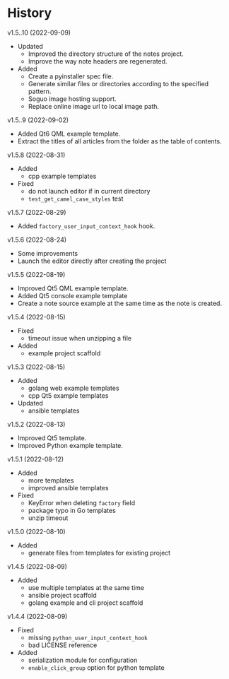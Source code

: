 # History

v1.5..10 (2022-09-09)

- Updated
    - Improved the directory structure of the notes project.
    - Improve the way note headers are regenerated.
- Added
    - Create a pyinstaller spec file.
    - Generate similar files or directories according to the specified pattern.
    - Soguo image hosting support.
    - Replace online image url to local image path.

v1.5..9 (2022-09-02)

- Added Qt6 QML example template.
- Extract the titles of all articles from the folder as the table of contents.

v1.5.8 (2022-08-31)

- Added
    - cpp example templates
- Fixed
    - do not launch editor if in current directory
    - `test_get_camel_case_styles` test

v1.5.7 (2022-08-29)

- Added `factory_user_input_context_hook` hook.

v1.5.6 (2022-08-24)

- Some improvements
- Launch the editor directly after creating the project

v1.5.5 (2022-08-19)

- Improved Qt5 QML example template.
- Added Qt5 console example template
- Create a note source example at the same time as the note is created.

v1.5.4 (2022-08-15)

- Fixed
    - timeout issue when unzipping a file
- Added
    - example project scaffold

v1.5.3 (2022-08-15)

- Added
    - golang web example templates
    - cpp Qt5 example templates
- Updated
    - ansible templates

v1.5.2 (2022-08-13)

- Improved Qt5 template.
- Improved Python example template.

v1.5.1 (2022-08-12)

- Added
    - more templates
    - improved ansible templates
- Fixed
    - KeyError when deleting `factory` field
    - package typo in Go templates
    - unzip timeout

v1.5.0 (2022-08-10)

- Added
    - generate files from templates for existing project

v1.4.5 (2022-08-09)

- Added
    - use multiple templates at the same time
    - ansible project scaffold
    - golang example and cli project scaffold

v1.4.4 (2022-08-09)

- Fixed
    - missing `python_user_input_context_hook`
    - bad LICENSE reference
- Added
    - serialization module for configuration
    - `enable_click_group` option for python template
